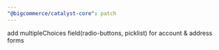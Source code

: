 ```yaml
---
"@bigcommerce/catalyst-core": patch
---
```


add multipleChoices field(radio-buttons, picklist) for account & address forms
